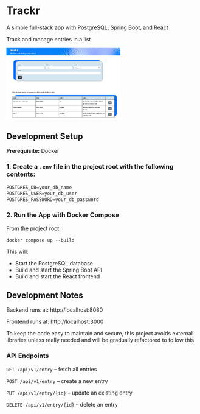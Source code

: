 # Trackr

A simple full-stack app with PostgreSQL, Spring Boot, and React

Track and manage entries in a list

<img src="./trackr-frontend/public/screenshot.png" alt="App Screenshot" width="300"/>

## Development Setup

**Prerequisite:** Docker

### 1. Create a `.env` file in the project root with the following contents:

```env
POSTGRES_DB=your_db_name
POSTGRES_USER=your_db_user
POSTGRES_PASSWORD=your_db_password
```

### 2. Run the App with Docker Compose

From the project root:

```
docker compose up --build
```

This will:

- Start the PostgreSQL database
- Build and start the Spring Boot API
- Build and start the React frontend

## Development Notes

Backend runs at: http://localhost:8080

Frontend runs at: http://localhost:3000

To keep the code easy to maintain and secure, this project avoids external libraries unless really needed and will be gradually refactored to follow this

### API Endpoints

`GET /api/v1/entry` – fetch all entries

`POST /api/v1/entry` – create a new entry

`PUT /api/v1/entry/{id}` – update an existing entry

`DELETE /api/v1/entry/{id}` – delete an entry
